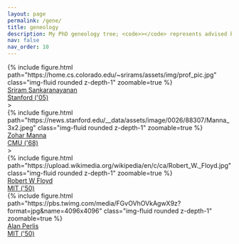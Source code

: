 ```yaml
---
layout: page
permalink: /gene/
title: geneology
description: My PhD geneology tree; <code>></code> represents advised by
nav: false
nav_order: 10
---
```


<div class="flow-container">
    <div class="flow-item">
        {% include figure.html path="https://home.cs.colorado.edu/~srirams/assets/img/prof_pic.jpg" class="img-fluid rounded z-depth-1" zoomable=true %}
        <a href="https://home.cs.colorado.edu/~srirams/"><div class="flow-caption">Sriram Sankaranayanan <br> Stanford ('05) </div></a>
    </div>
    <div class="arrow"> > </div>
    <div class="flow-item">
        {% include figure.html path="https://news.stanford.edu/__data/assets/image/0026/88307/Manna_3x2.jpeg" class="img-fluid rounded z-depth-1" zoomable=true %}
        <a href="https://theory.stanford.edu/~zm/"><div class="flow-caption">Zohar Manna <br> CMU ('68)</div></a>
    </div>
    <div class="arrow"> > </div>
    <div class="flow-item">
        {% include figure.html path="https://upload.wikimedia.org/wikipedia/en/c/ca/Robert_W._Floyd.jpg" class="img-fluid rounded z-depth-1" zoomable=true %}
        <a href="https://amturing.acm.org/award_winners/floyd_3720707.cfm"><div class="flow-caption">Robert W Floyd <br> MIT ('50)</div></a>
        {% include figure.html path="https://pbs.twimg.com/media/FGvOVhOVkAgwX9z?format=jpg&name=4096x4096" class="img-fluid rounded z-depth-1" zoomable=true %}
        <a href="https://amturing.acm.org/award_winners/perlis_0132439.cfm"><div class="flow-caption">Alan Perlis <br> MIT ('50)</div></a>
    </div>
</div>
